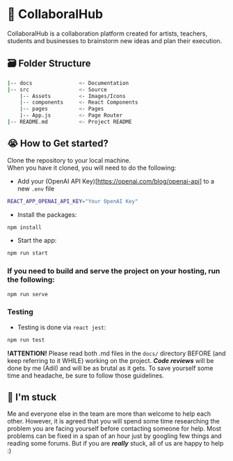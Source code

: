# 🎨 CollaboralHub

CollaboralHub is a collaboration platform created for artists, teachers, students and businesses to brainstorm new ideas and plan their execution.

## 🗃️ Folder Structure
```bash
|-- docs               <- Documentation
|-- src                <- Source
    |-- Assets         <- Images/Icons
    |-- components     <- React Components
    |-- pages          <- Pages
    |-- App.js         <- Page Router 
|-- README.md          <- Project README
```

## 😭 How to Get started?
Clone the repository to your local machine. 
<br>
When you have it cloned, you will need to do the following:

- Add your (OpenAI API Key)[https://openai.com/blog/openai-api] to a new `.env` file
```bash
REACT_APP_OPENAI_API_KEY="Your OpenAI Key"
```

- Install the packages:
```bash
npm install
```
- Start the app:
```bash
npm run start
```

### If you need to build and serve the project on your hosting, run the following:

```bash
npm run serve
```

### Testing

- Testing is done via `react jest`:
```bash
npm run test
```

**!ATTENTION!** Please read both .md files in the `docs/` directory BEFORE (and keep referring to it WHILE) working on the project. ***Code reviews*** will be done by me (Adil) and will be as brutal as it gets. To save yourself some time and headache, be sure to follow those guidelines.

## 📑 I'm stuck 
Me and everyone else in the team are more than welcome to help each other. However, it is agreed that you will spend some time researching the problem you are facing yourself before contacting someone for help. Most problems can be fixed in a span of an hour just by googling few things and reading some forums. But if you are ***really*** stuck, all of us are happy to help :)
